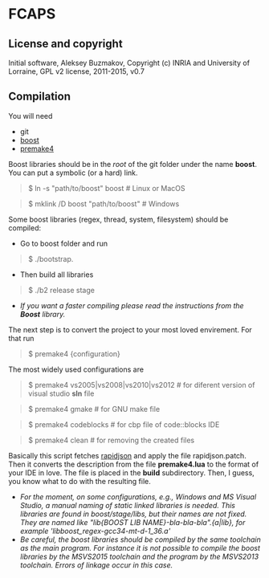 # FCAPS

## License and copyright

Initial software, Aleksey Buzmakov, Copyright (c) INRIA and University of Lorraine, GPL v2 license, 2011-2015, v0.7

## Compilation
You will need
* git
* [boost](http://www.boost.org/)
* [premake4](https://premake.github.io/download.html)

Boost libraries should be in the _root_ of the git folder under the name __boost__. 
You can put a symbolic (or a hard) link.

> $ ln -s "path/to/boost" boost \# Linux or MacOS

> $ mklink /D boost "path/to/boost" \# Windows

Some boost libraries (regex, thread, system, filesystem) should be compiled:
* Go to boost folder and run 

> $ ./bootstrap.

* Then build all libraries

> $ ./b2 release stage

* _If you want a faster compiling please read the instructions from the **Boost** library._

The next step is to convert the project to your most loved envirement. For that run

> $ premake4 {configuration}

The most widely used configurations are 

> $ premake4 vs2005|vs2008|vs2010|vs2012 \# for diferent version of visual studio **sln** file

> $ premake4 gmake \# for GNU make file

> $ premake4 codeblocks \# for cbp file of code::blocks IDE

> $ premake4 clean \# for removing the created files

Basically this script fetches [rapidjson](https://github.com/miloyip/rapidjson.git) and apply the file rapidjson.patch.
Then it converts the description from the file __premake4.lua__ to the format of your IDE in love. The file is placed in the __build__ subdirectory.
Then, I guess, you know what to do with the resulting file.

* *For the moment, on some configurations, e.g., Windows and MS Visual Studio, a manual naming of static linked libraries is needed. This libraries are found in boost/stage/libs, but their names are not fixed. They are named like "lib{BOOST LIB NAME}-bla-bla-bla".{a|lib}, for example 'libboost_regex-gcc34-mt-d-1_36.a'*
* *Be careful, the boost libraries should be compiled by the same toolchain as the main program. For instance it is not possible to compile the boost libraries by the MSVS2015 toolchain and the program by the MSVS2013 toolchain. Errors of linkage occur in this case.* 

<!--*There is a dependency on file __../LibGastonForSofia/inc__. It can be found [here](https://github.com/AlekseyBuzmakov/LibGastonForSofia/blob/master/inc/LibGastonForSofia.h).-->
<!--We will remove this dependency as soon as possible.*-->

<!--*If the program cannot be linked try to remove '-s' key in line 'LDFLAGS_RELEASE = $(LDFLAGS) -s' from Sofia-PS/makefile*-->

